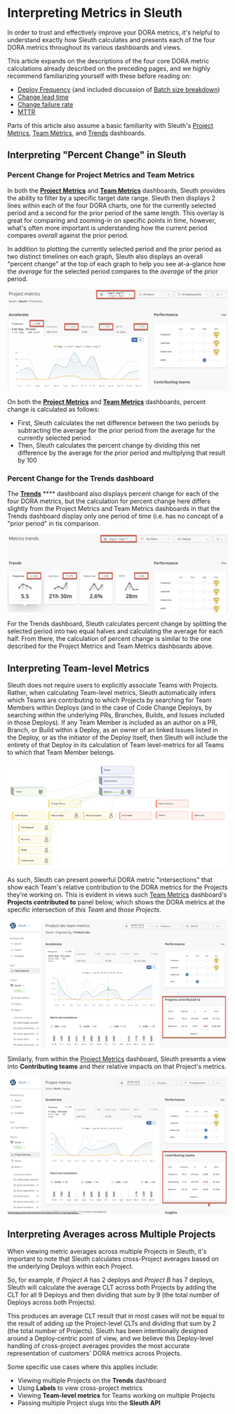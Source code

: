 # Interpreting Metrics in Sleuth

In order to trust and effectively improve your DORA metrics, it's helpful to understand exactly how Sleuth calculates and presents each of the four DORA metrics throughout its various dashboards and views.

This article expands on the descriptions of the four core DORA metric calculations already described on the preceding pages, and we highly recommend familiarizing yourself with these before reading on:

* [Deploy Frequency](deploy-frequency.md) (and included discussion of [Batch size breakdown](deploy-frequency.md#batch-size-breakdowns))
* [Change lead time](how-we-calculate.md#change-lead-time)
* [Change failure rate](how-we-calculate.md#change-failure-rate)
* [MTTR](mttr.md)

Parts of this article also assume a basic familiarity with Sleuth's [Project Metrics](../modeling-your-deployments/projects/), [Team Metrics](../modeling-your-deployments/teams.md), and [Trends](../modeling-your-deployments/organization/trends.md) dashboards.

## Interpreting "Percent Change" in Sleuth

### Percent Change for Project Metrics and Team Metrics&#x20;

In both the [**Project Metrics**](../modeling-your-deployments/projects/) and [**Team Metrics**](../modeling-your-deployments/teams.md) dashboards, Sleuth provides the ability to filter by a specific target date range. Sleuth then displays 2 lines within each of the four DORA charts, one for the currently selected period and a second for the prior period of the same length. This overlay is great for comparing and zooming-in on specific points in time, however, what's often more important is understanding how the current period compares _overall_ against the prior period.&#x20;

In addition to plotting the currently selected period and the prior period as two distinct timelines on each graph, Sleuth also displays an overall "percent change" at the top of each graph to help you see at-a-glance how the _average_ for the selected period compares to the _average_ of the prior period.

![Percent change is displayed from prior period to current period](<../.gitbook/assets/image (8).png>)

On both the [**Project Metrics**](../modeling-your-deployments/projects/) and [**Team Metrics**](../modeling-your-deployments/teams.md) dashboards, percent change is calculated as follows:

* First, Sleuth calculates the net difference between the two periods by subtracting the average for the prior period from the average for the currently selected period.
* Then, Sleuth calculates the percent change by dividing this net difference by the average for the prior period and multiplying that result by 100

### Percent Change for the Trends dashboard

The [**Trends**](../modeling-your-deployments/organization/trends.md) **** dashboard also displays percent change for each of the four DORA metrics, but the calculation for percent change here differs slightly from the Project Metrics and Team Metrics dashboards in that the Trends dashboard display only one period of time (i.e. has no concept of a "prior period" in tis comparison.&#x20;

![Percent change is displayed on the Trends dashboard](<../.gitbook/assets/image (6) (2).png>)

For the Trends dashboard, Sleuth calculates percent change by splitting the selected period into two equal halves and calculating the average for each half. From there, the calculation of percent change is similar to the one described for the Project Metrics and Team Metrics dashboards above.&#x20;

## Interpreting Team-level Metrics

Sleuth does not require users to explicitly associate Teams with Projects. Rather, when calculating Team-level metrics, Sleuth automatically infers which Teams are contributing to which Projects by searching for Team Members within Deploys (and in the case of Code Change Deploys, by searching within the underlying PRs, Branches, Builds, and Issues included in those Deploys). If any Team Member is included as an author on a PR, Branch, or Build within a Deploy, as an owner of an linked Issues listed in the Deploy, or as the initiator of the Deploy itself, then Sleuth will include the entirety of that Deploy in its calculation of Team level-metrics for all Teams to which that Team Member belongs.

![Sleuth detects team members directly within change sources ](<../.gitbook/assets/Sleuth Data Model for Teams 2.jpg>)

As such, Sleuth can present powerful DORA metric "intersections" that show each Team's relative contribution to the DORA metrics for the Projects they're working on. This is evident in views such [Team Metrics](../modeling-your-deployments/teams.md) dashboard's **Projects contributed to** panel below, which shows the DORA metrics at the specific intersection of _this Team_ and _those Projects_.  &#x20;

![The Team Metrics dashboard shows DORA metrics for the specific intersections between the selected team and the specific projects to which they're contributing](<../.gitbook/assets/image (15).png>)

Similarly, from within the [Project Metrics](../modeling-your-deployments/projects/) dashboard, Sleuth presents a view into **Contributing teams** and their relative impacts on that Project's metrics.&#x20;

![The Project Metrics dashboard shows DORA metrics for each team's specific contributions to the project ](<../.gitbook/assets/image (26).png>)

## Interpreting Averages across Multiple Projects

When viewing metric averages across multiple Projects in Sleuth, it's important to note that Sleuth calculates cross-Project averages based on the underlying Deploys within each Project.&#x20;

So, for example, if _Project A_ has 2 deploys and _Project B_ has 7 deploys, Sleuth will calculate the average CLT across both Projects by adding the CLT for all 9 Deploys and then dividing that sum by 9 (the total number of Deploys across both Projects).&#x20;

This produces an average CLT result that in most cases will not be equal to the result of adding up the Project-level CLTs and dividing that sum by 2 (the total number of Projects). Sleuth has been intentionally designed around a Deploy-centric point of view, and we believe this Deploy-level handling of cross-project averages provides the most accurate representation of customers' DORA metrics across Projects. &#x20;

Some specific use cases where this applies include:

* Viewing multiple Projects on the **Trends** dashboard
* Using **Labels** to view cross-project metrics
* Viewing **Team-level metrics** for Teams working on multiple Projects
* Passing multiple Project slugs into the **Sleuth API**
